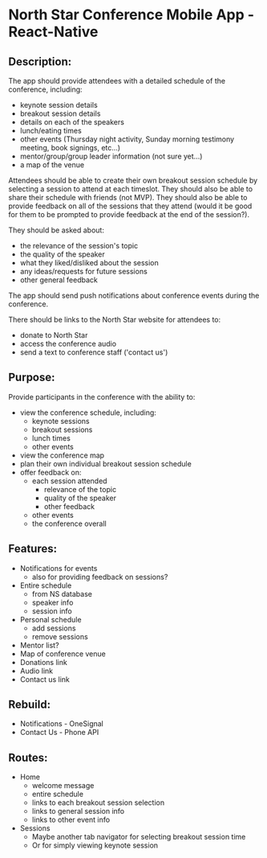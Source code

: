 # North Star Conference Mobile App - React-Native

## Description:

The app should provide attendees with a detailed schedule of the conference, including:
- keynote session details
- breakout session details
- details on each of the speakers
- lunch/eating times
- other events (Thursday night activity, Sunday morning testimony meeting, book signings, etc...)
- mentor/group/group leader information (not sure yet...)
- a map of the venue

Attendees should be able to create their own breakout session schedule by selecting a session to attend at each timeslot. They should also be able to share their schedule with friends (not MVP). They should also be able to provide feedback on all of the sessions that they attend (would it be good for them to be prompted to provide feedback at the end of the session?).

They should be asked about:
- the relevance of the session's topic
- the quality of the speaker
- what they liked/disliked about the session
- any ideas/requests for future sessions
- other general feedback

The app should send push notifications about conference events during the conference.

There should be links to the North Star website for attendees to:
- donate to North Star
- access the conference audio
- send a text to conference staff ('contact us')

## Purpose:

Provide participants in the conference with the ability to:
- view the conference schedule, including:
    - keynote sessions
    - breakout sessions
    - lunch times
    - other events
- view the conference map
- plan their own individual breakout session schedule
- offer feedback on:
    - each session attended
        - relevance of the topic
        - quality of the speaker
        - other feedback
    - other events
    - the conference overall

## Features:

- Notifications for events
    - also for providing feedback on sessions?
- Entire schedule
    - from NS database
    - speaker info
    - session info
- Personal schedule
    - add sessions
    - remove sessions
- Mentor list?
- Map of conference venue
- Donations link
- Audio link
- Contact us link

## Rebuild:

- Notifications - OneSignal
- Contact Us - Phone API

## Routes:

- Home
    - welcome message
    - entire schedule
    - links to each breakout session selection
    - links to general session info
    - links to other event info
- Sessions
    - Maybe another tab navigator for selecting breakout session time
    - Or for simply viewing keynote session

